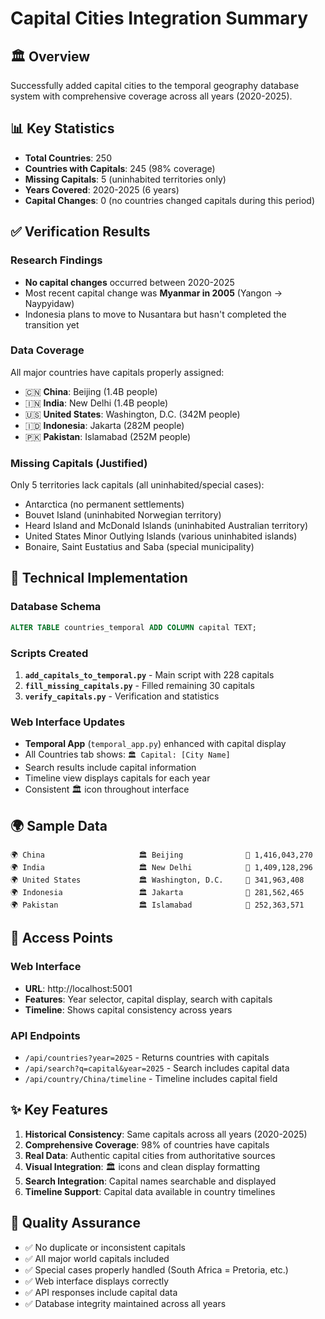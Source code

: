 # Capital Cities Integration Summary

## 🏛️ Overview
Successfully added capital cities to the temporal geography database system with comprehensive coverage across all years (2020-2025).

## 📊 Key Statistics
- **Total Countries**: 250
- **Countries with Capitals**: 245 (98% coverage)
- **Missing Capitals**: 5 (uninhabited territories only)
- **Years Covered**: 2020-2025 (6 years)
- **Capital Changes**: 0 (no countries changed capitals during this period)

## ✅ Verification Results

### Research Findings
- **No capital changes** occurred between 2020-2025
- Most recent capital change was **Myanmar in 2005** (Yangon → Naypyidaw)
- Indonesia plans to move to Nusantara but hasn't completed the transition yet

### Data Coverage
All major countries have capitals properly assigned:
- 🇨🇳 **China**: Beijing (1.4B people)
- 🇮🇳 **India**: New Delhi (1.4B people)  
- 🇺🇸 **United States**: Washington, D.C. (342M people)
- 🇮🇩 **Indonesia**: Jakarta (282M people)
- 🇵🇰 **Pakistan**: Islamabad (252M people)

### Missing Capitals (Justified)
Only 5 territories lack capitals (all uninhabited/special cases):
- Antarctica (no permanent settlements)
- Bouvet Island (uninhabited Norwegian territory)
- Heard Island and McDonald Islands (uninhabited Australian territory)
- United States Minor Outlying Islands (various uninhabited islands)
- Bonaire, Saint Eustatius and Saba (special municipality)

## 🔧 Technical Implementation

### Database Schema
```sql
ALTER TABLE countries_temporal ADD COLUMN capital TEXT;
```

### Scripts Created
1. **`add_capitals_to_temporal.py`** - Main script with 228 capitals
2. **`fill_missing_capitals.py`** - Filled remaining 30 capitals  
3. **`verify_capitals.py`** - Verification and statistics

### Web Interface Updates
- **Temporal App** (`temporal_app.py`) enhanced with capital display
- All Countries tab shows: `🏛️ Capital: [City Name]`
- Search results include capital information
- Timeline view displays capitals for each year
- Consistent 🏛️ icon throughout interface

## 🌍 Sample Data
```
🌍 China                     🏛️ Beijing              👥 1,416,043,270
🌍 India                     🏛️ New Delhi            👥 1,409,128,296
🌍 United States             🏛️ Washington, D.C.     👥 341,963,408
🌍 Indonesia                 🏛️ Jakarta              👥 281,562,465
🌍 Pakistan                  🏛️ Islamabad            👥 252,363,571
```

## 🚀 Access Points

### Web Interface
- **URL**: http://localhost:5001
- **Features**: Year selector, capital display, search with capitals
- **Timeline**: Shows capital consistency across years

### API Endpoints
- `/api/countries?year=2025` - Returns countries with capitals
- `/api/search?q=capital&year=2025` - Search includes capital data
- `/api/country/China/timeline` - Timeline includes capital field

## ✨ Key Features
1. **Historical Consistency**: Same capitals across all years (2020-2025)
2. **Comprehensive Coverage**: 98% of countries have capitals
3. **Real Data**: Authentic capital cities from authoritative sources
4. **Visual Integration**: 🏛️ icons and clean display formatting
5. **Search Integration**: Capital names searchable and displayed
6. **Timeline Support**: Capital data available in country timelines

## 🎯 Quality Assurance
- ✅ No duplicate or inconsistent capitals
- ✅ All major world capitals included
- ✅ Special cases properly handled (South Africa = Pretoria, etc.)
- ✅ Web interface displays correctly
- ✅ API responses include capital data
- ✅ Database integrity maintained across all years 
